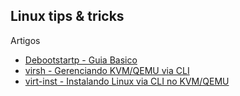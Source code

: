 
## Linux tips & tricks

Artigos

- [Debootstartp - Guia Basico](http://elabz.net/Linux/debootstrap)
- [virsh - Gerenciando KVM/QEMU via CLI](http://elabz.net/Linux/virsh)
- [virt-inst - Instalando Linux via CLI no KVM/QEMU](http://elabz.net/Linux/virt-inst)
